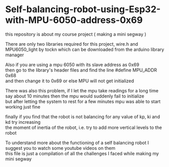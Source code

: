 # Self-balancing-robot-using-Esp32-with-MPU-6050-address-0x69
this repository is about my course project ( making a mini segway )

There are only two libraries required for this project, wire.h and MPU6050_light by tockn
which can be downloaded from the arduino library manager 

Also if you are using a mpu 6050 with its slave address as 0x69 \
then go to the library's header files and find the line #define MPU_ADDR 0x68 \
and then change it to 0x69 or else MPU will not get initialized

There was also this problem, if I let the mpu take readings for a long time\
say about 10 minutes then the mpu would suddenly fail to initialize\
but after letting the system to rest for a few minutes mpu was able to start working just fine

finally if you find that the robot is not balancing for any value of kp, ki and kd try increasing\
the moment of inertia of the robot, i.e. try to add more vertical levels to the robot

To understand more about the functioning of a self balancing robot I suggest you to watch some youtube videos on them\
this file is just a compilation of all the challenges I faced while making my mini segway
